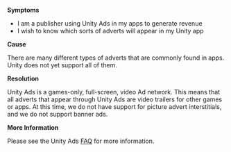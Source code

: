 

**Symptoms**


- I am a publisher using Unity Ads in my apps to generate revenue
- I wish to know which sorts of adverts will appear in my Unity app



**Cause**



There are many different types of adverts that are commonly found in apps. Unity does not yet support all of them.



**Resolution**



Unity Ads is a games-only, full-screen, video Ad network. This means that all adverts that appear through Unity Ads are video trailers for other games or apps. At this time, we do not have support for picture advert interstitials, and we do not support banner ads.



**More Information**



Please see the Unity Ads [FAQ](http://unityads.unity3d.com/help/index) for more information.

